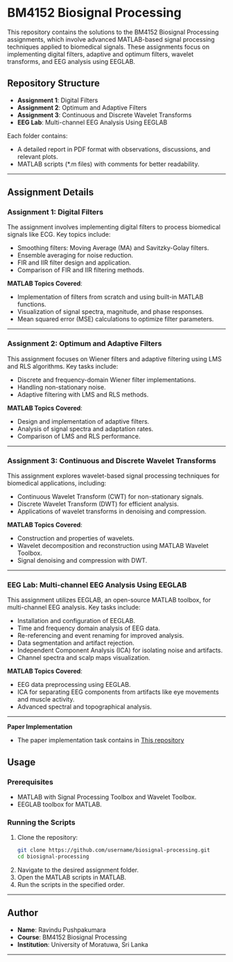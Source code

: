 # BM4152 Biosignal Processing

This repository contains the solutions to the BM4152 Biosignal Processing assignments, which involve advanced MATLAB-based signal processing techniques applied to biomedical signals. These assignments focus on implementing digital filters, adaptive and optimum filters, wavelet transforms, and EEG analysis using EEGLAB.

## Repository Structure
- **Assignment 1**: Digital Filters
- **Assignment 2**: Optimum and Adaptive Filters
- **Assignment 3**: Continuous and Discrete Wavelet Transforms
- **EEG Lab**: Multi-channel EEG Analysis Using EEGLAB

Each folder contains:
- A detailed report in PDF format with observations, discussions, and relevant plots.
- MATLAB scripts (*.m files) with comments for better readability.

---

## Assignment Details

### **Assignment 1: Digital Filters**
The assignment involves implementing digital filters to process biomedical signals like ECG. Key topics include:
- Smoothing filters: Moving Average (MA) and Savitzky-Golay filters.
- Ensemble averaging for noise reduction.
- FIR and IIR filter design and application.
- Comparison of FIR and IIR filtering methods.

**MATLAB Topics Covered**:
- Implementation of filters from scratch and using built-in MATLAB functions.
- Visualization of signal spectra, magnitude, and phase responses.
- Mean squared error (MSE) calculations to optimize filter parameters.

---

### **Assignment 2: Optimum and Adaptive Filters**
This assignment focuses on Wiener filters and adaptive filtering using LMS and RLS algorithms. Key tasks include:
- Discrete and frequency-domain Wiener filter implementations.
- Handling non-stationary noise.
- Adaptive filtering with LMS and RLS methods.

**MATLAB Topics Covered**:
- Design and implementation of adaptive filters.
- Analysis of signal spectra and adaptation rates.
- Comparison of LMS and RLS performance.

---

### **Assignment 3: Continuous and Discrete Wavelet Transforms**
This assignment explores wavelet-based signal processing techniques for biomedical applications, including:
- Continuous Wavelet Transform (CWT) for non-stationary signals.
- Discrete Wavelet Transform (DWT) for efficient analysis.
- Applications of wavelet transforms in denoising and compression.

**MATLAB Topics Covered**:
- Construction and properties of wavelets.
- Wavelet decomposition and reconstruction using MATLAB Wavelet Toolbox.
- Signal denoising and compression with DWT.

---

### **EEG Lab: Multi-channel EEG Analysis Using EEGLAB**
This assignment utilizes EEGLAB, an open-source MATLAB toolbox, for multi-channel EEG analysis. Key tasks include:
- Installation and configuration of EEGLAB.
- Time and frequency domain analysis of EEG data.
- Re-referencing and event renaming for improved analysis.
- Data segmentation and artifact rejection.
- Independent Component Analysis (ICA) for isolating noise and artifacts.
- Channel spectra and scalp maps visualization.

**MATLAB Topics Covered**:
- EEG data preprocessing using EEGLAB.
- ICA for separating EEG components from artifacts like eye movements and muscle activity.
- Advanced spectral and topographical analysis.

---

**Paper Implementation**
- The paper implementation task contains in [This repository](https://github.com/RavinduMPK/EEG-signal-classification-using-PCA--ICA--LDA-and-support-vector-machines)

## Usage

### Prerequisites
- MATLAB with Signal Processing Toolbox and Wavelet Toolbox.
- EEGLAB toolbox for MATLAB.

### Running the Scripts
1. Clone the repository:
    ```bash
    git clone https://github.com/username/biosignal-processing.git
    cd biosignal-processing
    ```
2. Navigate to the desired assignment folder.
3. Open the MATLAB scripts in MATLAB.
4. Run the scripts in the specified order.

---

## Author
- **Name**: Ravindu Pushpakumara
- **Course**: BM4152 Biosignal Processing
- **Institution**: University of Moratuwa, Sri Lanka

---


